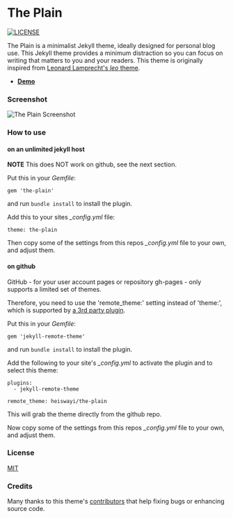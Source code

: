 # The Plain

[![LICENSE](https://img.shields.io/badge/license-MIT-blue.svg)](LICENSE)

The Plain is a minimalist Jekyll theme, ideally designed for personal blog use. This Jekyll theme provides a minimum distraction so you can focus on writing that matters to you and your readers. This theme is originally inspired from [Leonard Lamprecht's _leo_ theme](https://github.com/leo/leo.github.io).

- [**Demo**](https://heiswayi.github.io/the-plain/)

### Screenshot

![The Plain Screenshot](http://i.imgur.com/8ZXhjfV.png)

### How to use

#### on an unlimited jekyll host

**NOTE** This does NOT work on github, see the next section.

Put this in your *Gemfile*:

	gem 'the-plain'

and run `bundle install` to install the plugin.

Add this to your sites *_config.yml* file:

	theme: the-plain

Then copy some of the settings from this repos *_config.yml* file to your own,
and adjust them.

#### on github

GitHub - for your user account pages or repository gh-pages -
only supports a limited set of themes.

Therefore, you need to use the 'remote\_theme:' setting instead of 'theme:',
which is supported by [a 3rd party plugin](https://github.com/benbalter/jekyll-remote-theme).

Put this in your *Gemfile*:

	gem 'jekyll-remote-theme'

and run `bundle install` to install the plugin.

Add the following to your site's *_config.yml* to activate the plugin
and to select this theme:

	plugins:
	  - jekyll-remote-theme

	remote_theme: heiswayi/the-plain

This will grab the theme directly from the github repo.

Now copy some of the settings from this repos *_config.yml* file to your own,
and adjust them.

### License

[MIT](LICENSE)

### Credits

Many thanks to this theme's [contributors](https://github.com/heiswayi/the-plain/graphs/contributors) that help fixing bugs or enhancing source code.